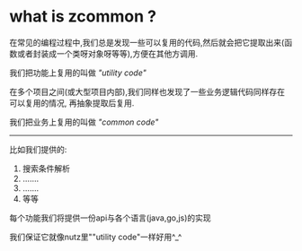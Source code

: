 # what is zcommon ?

在常见的编程过程中,我们总是发现一些可以复用的代码,然后就会把它提取出来(函数或者封装成一个类呀对象呀等等),方便在其他方调用.

我们把功能上复用的叫做 *"utility code"*

在多个项目之间(或大型项目内部),我们同样也发现了一些业务逻辑代码同样存在可以复用的情况, 再抽象提取后复用.

我们把业务上复用的叫做 *"common code"*

-----------------

比如我们提供的:

1. 搜索条件解析
2. …….	
3. …….
4. 等等


每个功能我们将提供一份api与各个语言(java,go,js)的实现

我们保证它就像nutz里""utility code"一样好用^_^






